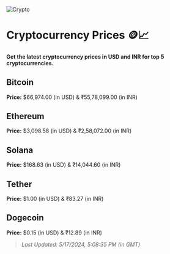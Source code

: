 
![Crypto](https://www.techguide.com.au/wp-content/uploads/2020/11/crypto3.jpeg)

# Cryptocurrency Prices 🪙📈

#### Get the latest cryptocurrency prices in USD and INR for top 5 cryptocurrencies.

## Bitcoin

**Price:** $66,974.00 (in USD) & ₹55,78,099.00 (in INR)

## Ethereum

**Price:** $3,098.58 (in USD) & ₹2,58,072.00 (in INR)

## Solana

**Price:** $168.63 (in USD) & ₹14,044.60 (in INR)

## Tether

**Price:** $1.00 (in USD) & ₹83.27 (in INR)

## Dogecoin

**Price:** $0.15 (in USD) & ₹12.89 (in INR)

> _Last Updated: 5/17/2024, 5:08:35 PM (in GMT)_
